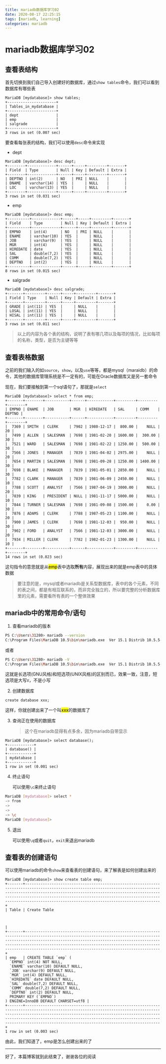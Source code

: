 ```yaml
---
title: mariadb数据库学习02
date: 2020-08-17 22:25:15
tags: [mariadb, learning]
categories: mariadb
---
```


# mariadb数据库学习02

<!--more-->

## 查看表结构

首先切换到我们自己导入创建好的数据库，通过`show tables`命令，我们可以看到数据库有哪些表

```mysql
MariaDB [mydatabase]> show tables;
+----------------------+
| Tables_in_mydatabase |
+----------------------+
| dept                 |
| emp                  |
| salgrade             |
+----------------------+
3 rows in set (0.007 sec)
```

要查看每张表的结构，我们可以使用`desc`命令来实现

- dept

```mysql
MariaDB [mydatabase]> desc dept;
+--------+-------------+------+-----+---------+-------+
| Field  | Type        | Null | Key | Default | Extra |
+--------+-------------+------+-----+---------+-------+
| DEPTNO | int(2)      | NO   | PRI | NULL    |       |
| DNAME  | varchar(14) | YES  |     | NULL    |       |
| LOC    | varchar(13) | YES  |     | NULL    |       |
+--------+-------------+------+-----+---------+-------+
3 rows in set (0.031 sec)
```

- emp

```mysql
MariaDB [mydatabase]> desc emp;
+----------+-------------+------+-----+---------+-------+
| Field    | Type        | Null | Key | Default | Extra |
+----------+-------------+------+-----+---------+-------+
| EMPNO    | int(4)      | NO   | PRI | NULL    |       |
| ENAME    | varchar(10) | YES  |     | NULL    |       |
| JOB      | varchar(9)  | YES  |     | NULL    |       |
| MGR      | int(4)      | YES  |     | NULL    |       |
| HIREDATE | date        | YES  |     | NULL    |       |
| SAL      | double(7,2) | YES  |     | NULL    |       |
| COMM     | double(7,2) | YES  |     | NULL    |       |
| DEPTNO   | int(2)      | YES  |     | NULL    |       |
+----------+-------------+------+-----+---------+-------+
8 rows in set (0.015 sec)
```

- salgrade

```mysql
MariaDB [mydatabase]> desc salgrade;
+-------+---------+------+-----+---------+-------+
| Field | Type    | Null | Key | Default | Extra |
+-------+---------+------+-----+---------+-------+
| GRADE | int(11) | YES  |     | NULL    |       |
| LOSAL | int(11) | YES  |     | NULL    |       |
| HISAL | int(11) | YES  |     | NULL    |       |
+-------+---------+------+-----+---------+-------+
3 rows in set (0.011 sec)
```

> 以上的内容为各个表的结构，说明了表有哪几项以及每项的情况，比如每项的名称，类型，是否为主键等等

## 查看表格数据

之前的我们输入的如`source`，`show`，以及`use`等等，都是mysql（maraidb）的命令，其他的数据库管理系统是不一定有的，可能在Oracle数据库又是另一套命令

现在，我们要接触到第一个sql语句了，那就是`select`

```mysql
MariaDB [mydatabase]> select * from emp;
+-------+--------+-----------+------+------------+---------+---------+--------+
| EMPNO | ENAME  | JOB       | MGR  | HIREDATE   | SAL     | COMM    | DEPTNO |
+-------+--------+-----------+------+------------+---------+---------+--------+
|  7369 | SMITH  | CLERK     | 7902 | 1980-12-17 |  800.00 |    NULL |     20 |
|  7499 | ALLEN  | SALESMAN  | 7698 | 1981-02-20 | 1600.00 |  300.00 |     30 |
|  7521 | WARD   | SALESMAN  | 7698 | 1981-02-22 | 1250.00 |  500.00 |     30 |
|  7566 | JONES  | MANAGER   | 7839 | 1981-04-02 | 2975.00 |    NULL |     20 |
|  7654 | MARTIN | SALESMAN  | 7698 | 1981-09-28 | 1250.00 | 1400.00 |     30 |
|  7698 | BLAKE  | MANAGER   | 7839 | 1981-05-01 | 2850.00 |    NULL |     30 |
|  7782 | CLARK  | MANAGER   | 7839 | 1981-06-09 | 2450.00 |    NULL |     10 |
|  7788 | SCOTT  | ANALYST   | 7566 | 1987-04-19 | 3000.00 |    NULL |     20 |
|  7839 | KING   | PRESIDENT | NULL | 1981-11-17 | 5000.00 |    NULL |     10 |
|  7844 | TURNER | SALESMAN  | 7698 | 1981-09-08 | 1500.00 |    0.00 |     30 |
|  7876 | ADAMS  | CLERK     | 7788 | 1987-05-23 | 1100.00 |    NULL |     20 |
|  7900 | JAMES  | CLERK     | 7698 | 1981-12-03 |  950.00 |    NULL |     30 |
|  7902 | FORD   | ANALYST   | 7566 | 1981-12-03 | 3000.00 |    NULL |     20 |
|  7934 | MILLER | CLERK     | 7782 | 1982-01-23 | 1300.00 |    NULL |     10 |
+-------+--------+-----------+------+------------+---------+---------+--------+
14 rows in set (0.023 sec)
```

这句指令的意思就是从<mark>emp</mark>表中选取**所有**内容，展现出来的就是emp表中的具体数据

> 要注意的是，mysql或者mariadb是关系型数据库，表中的各个元素，不同的表之间，都是有相互联系的，而非完全独立的，所以要完整的分析数据库里的元素，需要看所有表的一个整体效果

## mariadb中的常用命令/语句

1. 查看mariadb的版本

```bash
PS C:\Users\31280> mariadb --version
C:\Program Files\MariaDB 10.5\bin\mariadb.exe  Ver 15.1 Distrib 10.5.5-MariaDB, for Win64 (AMD64), source revision 5b3d3792e28fc7a875c7060f772e42a9cd922f83
```

   或者

```bash
PS C:\Users\31280> mariadb -V
C:\Program Files\MariaDB 10.5\bin\mariadb.exe  Ver 15.1 Distrib 10.5.5-MariaDB, for Win64 (AMD64), source revision 5b3d3792e28fc7a875c7060f772e42a9cd922f83
```

   这就是长选项(GNU风格)和短选项(UNIX风格)的区别而已，效果一致，注意，短选项是大写`V`，不是小写

2. 创建数据库

```mysql
create database xxx;
```

   这样，你就创建出来了一个叫<mark>xxx</mark>的数据库了

3. 查询正在使用的数据库

   > 这个在mariadb显得有点多余，因为mariadb自带显示

```mysql
MariaDB [mydatabase]> select database();
+------------+
| database() |
+------------+
| mydatabase |
+------------+
1 row in set (0.001 sec)
```

4. 终止语句

   可以使用`\c`来终止语句

```bash
MariaDB [mydatabase]> select *
-> from
->
->
-> \c
MariaDB [mydatabase]>
```

5. 退出

   可以使用`\q`或者`quit`，`exit`来退出mariadb

## 查看表的创建语句

可以使用mariadb的命令`show`来查看表的创建语句，来了解表是如何创建出来的

```mysql
MariaDB [mydatabase]> show create table emp;
+-------+-----------------------------------------------------------------------------------------------------------------------------------------------------------------------------------------------------------------------------------------------------------------------------------------------------------------------------------------------------+
| Table | Create Table


                                                                             |
+-------+-----------------------------------------------------------------------------------------------------------------------------------------------------------------------------------------------------------------------------------------------------------------------------------------------------------------------------------------------------+
| emp   | CREATE TABLE `emp` (
  `EMPNO` int(4) NOT NULL,
  `ENAME` varchar(10) DEFAULT NULL,
  `JOB` varchar(9) DEFAULT NULL,
  `MGR` int(4) DEFAULT NULL,
  `HIREDATE` date DEFAULT NULL,
  `SAL` double(7,2) DEFAULT NULL,
  `COMM` double(7,2) DEFAULT NULL,
  `DEPTNO` int(2) DEFAULT NULL,
  PRIMARY KEY (`EMPNO`)
) ENGINE=InnoDB DEFAULT CHARSET=utf8 |
+-------+-----------------------------------------------------------------------------------------------------------------------------------------------------------------------------------------------------------------------------------------------------------------------------------------------------------------------------------------------------+
1 row in set (0.003 sec)
```

由此，我们知道了，emp是怎么创建出来的了

---

好了，本篇博客就到此结束了，谢谢各位的阅读
